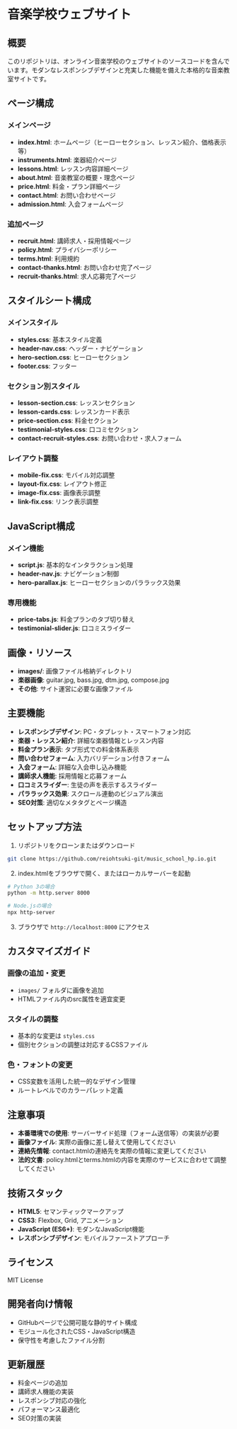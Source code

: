 # 音楽学校ウェブサイト

## 概要
このリポジトリは、オンライン音楽学校のウェブサイトのソースコードを含んでいます。モダンなレスポンシブデザインと充実した機能を備えた本格的な音楽教室サイトです。

## ページ構成
### メインページ
- **index.html**: ホームページ（ヒーローセクション、レッスン紹介、価格表示等）
- **instruments.html**: 楽器紹介ページ
- **lessons.html**: レッスン内容詳細ページ
- **about.html**: 音楽教室の概要・理念ページ
- **price.html**: 料金・プラン詳細ページ
- **contact.html**: お問い合わせページ
- **admission.html**: 入会フォームページ

### 追加ページ
- **recruit.html**: 講師求人・採用情報ページ
- **policy.html**: プライバシーポリシー
- **terms.html**: 利用規約
- **contact-thanks.html**: お問い合わせ完了ページ
- **recruit-thanks.html**: 求人応募完了ページ

## スタイルシート構成
### メインスタイル
- **styles.css**: 基本スタイル定義
- **header-nav.css**: ヘッダー・ナビゲーション
- **hero-section.css**: ヒーローセクション
- **footer.css**: フッター

### セクション別スタイル
- **lesson-section.css**: レッスンセクション
- **lesson-cards.css**: レッスンカード表示
- **price-section.css**: 料金セクション
- **testimonial-styles.css**: 口コミセクション
- **contact-recruit-styles.css**: お問い合わせ・求人フォーム

### レイアウト調整
- **mobile-fix.css**: モバイル対応調整
- **layout-fix.css**: レイアウト修正
- **image-fix.css**: 画像表示調整
- **link-fix.css**: リンク表示調整

## JavaScript構成
### メイン機能
- **script.js**: 基本的なインタラクション処理
- **header-nav.js**: ナビゲーション制御
- **hero-parallax.js**: ヒーローセクションのパララックス効果

### 専用機能
- **price-tabs.js**: 料金プランのタブ切り替え
- **testimonial-slider.js**: 口コミスライダー

## 画像・リソース
- **images/**: 画像ファイル格納ディレクトリ
- **楽器画像**: guitar.jpg, bass.jpg, dtm.jpg, compose.jpg
- **その他**: サイト運営に必要な画像ファイル

## 主要機能
- **レスポンシブデザイン**: PC・タブレット・スマートフォン対応
- **楽器・レッスン紹介**: 詳細な楽器情報とレッスン内容
- **料金プラン表示**: タブ形式での料金体系表示
- **問い合わせフォーム**: 入力バリデーション付きフォーム
- **入会フォーム**: 詳細な入会申し込み機能
- **講師求人機能**: 採用情報と応募フォーム
- **口コミスライダー**: 生徒の声を表示するスライダー
- **パララックス効果**: スクロール連動のビジュアル演出
- **SEO対策**: 適切なメタタグとページ構造

## セットアップ方法
1. リポジトリをクローンまたはダウンロード
```bash
git clone https://github.com/reiohtsuki-git/music_school_hp.io.git
```

2. index.htmlをブラウザで開く、またはローカルサーバーを起動
```bash
# Python 3の場合
python -m http.server 8000

# Node.jsの場合
npx http-server
```

3. ブラウザで `http://localhost:8000` にアクセス

## カスタマイズガイド
### 画像の追加・変更
- `images/` フォルダに画像を追加
- HTMLファイル内のsrc属性を適宜変更

### スタイルの調整
- 基本的な変更は `styles.css`
- 個別セクションの調整は対応するCSSファイル

### 色・フォントの変更
- CSS変数を活用した統一的なデザイン管理
- ルートレベルでのカラーパレット定義

## 注意事項
- **本番環境での使用**: サーバーサイド処理（フォーム送信等）の実装が必要
- **画像ファイル**: 実際の画像に差し替えて使用してください
- **連絡先情報**: contact.htmlの連絡先を実際の情報に変更してください
- **法的文書**: policy.htmlとterms.htmlの内容を実際のサービスに合わせて調整してください

## 技術スタック
- **HTML5**: セマンティックマークアップ
- **CSS3**: Flexbox, Grid, アニメーション
- **JavaScript (ES6+)**: モダンなJavaScript機能
- **レスポンシブデザイン**: モバイルファーストアプローチ

## ライセンス
MIT License

## 開発者向け情報
- GitHubページで公開可能な静的サイト構成
- モジュール化されたCSS・JavaScript構造
- 保守性を考慮したファイル分割

## 更新履歴
- 料金ページの追加
- 講師求人機能の実装
- レスポンシブ対応の強化
- パフォーマンス最適化
- SEO対策の実装
